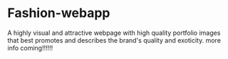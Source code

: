 # Fashion-webapp
A highly visual and attractive webpage with high quality portfolio images that best promotes and describes the brand's quality and exoticity.
more info coming!!!!!!
